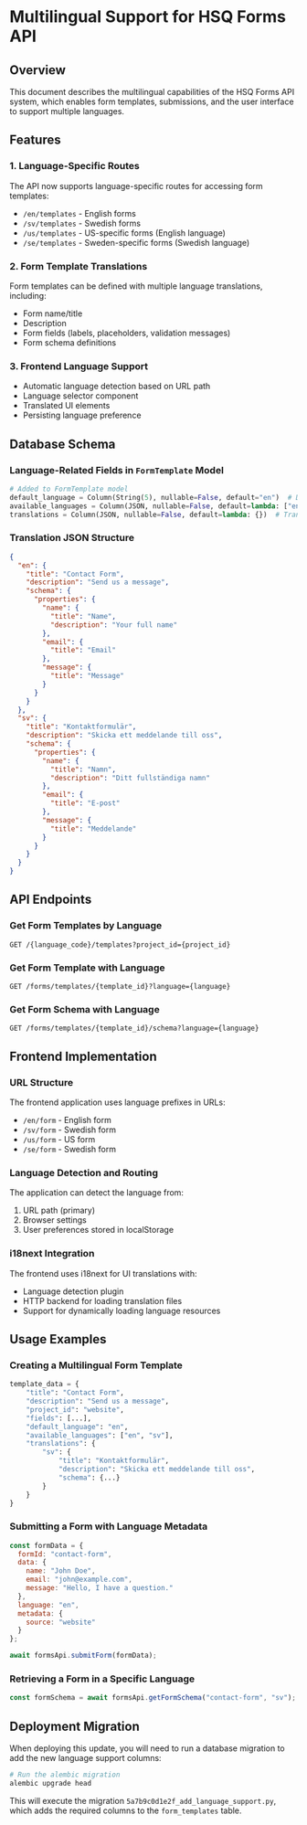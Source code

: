 # Multilingual Support for HSQ Forms API

## Overview
This document describes the multilingual capabilities of the HSQ Forms API system, which enables form templates, submissions, and the user interface to support multiple languages.

## Features

### 1. Language-Specific Routes
The API now supports language-specific routes for accessing form templates:
- `/en/templates` - English forms
- `/sv/templates` - Swedish forms
- `/us/templates` - US-specific forms (English language)
- `/se/templates` - Sweden-specific forms (Swedish language)

### 2. Form Template Translations
Form templates can be defined with multiple language translations, including:
- Form name/title
- Description
- Form fields (labels, placeholders, validation messages)
- Form schema definitions

### 3. Frontend Language Support
- Automatic language detection based on URL path
- Language selector component
- Translated UI elements
- Persisting language preference

## Database Schema

### Language-Related Fields in `FormTemplate` Model
```python
# Added to FormTemplate model
default_language = Column(String(5), nullable=False, default="en")  # Default language code (e.g., en, sv)
available_languages = Column(JSON, nullable=False, default=lambda: ["en"])  # List of available language codes
translations = Column(JSON, nullable=False, default=lambda: {})  # Translations for all text content by language
```

### Translation JSON Structure
```json
{
  "en": {
    "title": "Contact Form",
    "description": "Send us a message",
    "schema": {
      "properties": {
        "name": {
          "title": "Name",
          "description": "Your full name"
        },
        "email": {
          "title": "Email"
        },
        "message": {
          "title": "Message"
        }
      }
    }
  },
  "sv": {
    "title": "Kontaktformulär",
    "description": "Skicka ett meddelande till oss",
    "schema": {
      "properties": {
        "name": {
          "title": "Namn",
          "description": "Ditt fullständiga namn"
        },
        "email": {
          "title": "E-post"
        },
        "message": {
          "title": "Meddelande"
        }
      }
    }
  }
}
```

## API Endpoints

### Get Form Templates by Language
```
GET /{language_code}/templates?project_id={project_id}
```

### Get Form Template with Language
```
GET /forms/templates/{template_id}?language={language}
```

### Get Form Schema with Language
```
GET /forms/templates/{template_id}/schema?language={language}
```

## Frontend Implementation

### URL Structure
The frontend application uses language prefixes in URLs:
- `/en/form` - English form
- `/sv/form` - Swedish form
- `/us/form` - US form
- `/se/form` - Swedish form

### Language Detection and Routing
The application can detect the language from:
1. URL path (primary)
2. Browser settings
3. User preferences stored in localStorage

### i18next Integration
The frontend uses i18next for UI translations with:
- Language detection plugin
- HTTP backend for loading translation files
- Support for dynamically loading language resources

## Usage Examples

### Creating a Multilingual Form Template
```python
template_data = {
    "title": "Contact Form",
    "description": "Send us a message",
    "project_id": "website",
    "fields": [...],
    "default_language": "en",
    "available_languages": ["en", "sv"],
    "translations": {
        "sv": {
            "title": "Kontaktformulär",
            "description": "Skicka ett meddelande till oss",
            "schema": {...}
        }
    }
}
```

### Submitting a Form with Language Metadata
```javascript
const formData = {
  formId: "contact-form",
  data: {
    name: "John Doe",
    email: "john@example.com",
    message: "Hello, I have a question."
  },
  language: "en",
  metadata: {
    source: "website"
  }
};

await formsApi.submitForm(formData);
```

### Retrieving a Form in a Specific Language
```javascript
const formSchema = await formsApi.getFormSchema("contact-form", "sv");
```

## Deployment Migration

When deploying this update, you will need to run a database migration to add the new language support columns:

```bash
# Run the alembic migration
alembic upgrade head
```

This will execute the migration `5a7b9c0d1e2f_add_language_support.py`, which adds the required columns to the `form_templates` table.

